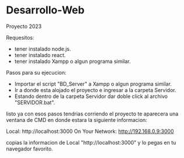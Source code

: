 # Desarrollo-Web
Proyecto 2023

Requesitos:
* tener instalado node.js.
* tener instalado react.
* tener instalado Xampp o algun programa similar.

Pasos para su ejecucion:

* Importar el script "BD_Server" a Xampp o algun programa similar.
* Ir a donde esta alojado el proyecto e ingresar a la carpeta Servidor.
* Estando dentro de la carpeta Servidor dar doble click al archivo "SERVIDOR.bat".

listo ya con esos pasos tendrias corriendo el proyecto te aparecera una ventana de CMD en donde estara la siguiente informacion:

 Local:            http://localhost:3000
 On Your Network:  http://192.168.0.9:3000

copias la informacion de Local "http://localhost:3000" y lo pegas en tu navegador favorito.
